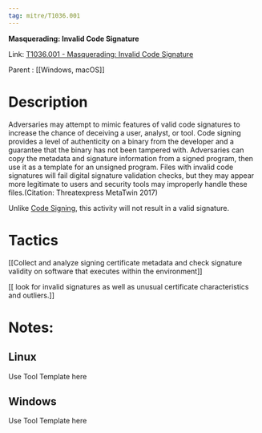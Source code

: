 ```yaml
---
tag: mitre/T1036.001
---
```


**Masquerading: Invalid Code Signature**

Link: [T1036.001 - Masquerading: Invalid Code Signature](https://attack.mitre.org/techniques/T1036/001)

Parent : [[Windows, macOS]]


# Description

Adversaries may attempt to mimic features of valid code signatures to increase the chance of deceiving a user, analyst, or tool. Code signing provides a level of authenticity on a binary from the developer and a guarantee that the binary has not been tampered with. Adversaries can copy the metadata and signature information from a signed program, then use it as a template for an unsigned program. Files with invalid code signatures will fail digital signature validation checks, but they may appear more legitimate to users and security tools may improperly handle these files.(Citation: Threatexpress MetaTwin 2017)

Unlike [Code Signing](https://attack.mitre.org/techniques/T1553/002), this activity will not result in a valid signature.

# Tactics


[[Collect and analyze signing certificate metadata and check signature validity on software that executes within the environment]]

[[ look for invalid signatures as well as unusual certificate characteristics and outliers.]]


# Notes:

## Linux

Use Tool Template here

## Windows

Use Tool Template here